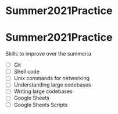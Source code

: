 # Summer2021Practice
# Summer2021Practice

Skills to improve over the summer:a
- [ ] Git
- [ ] Shell code
- [ ] Unix commands for networking
- [ ] Understanding large codebases
- [ ] Writing large codebases
- [ ] Google Sheets
- [ ] Google Sheets Scripts
